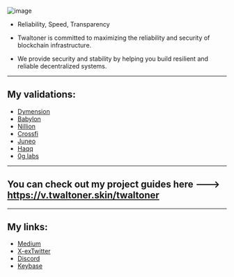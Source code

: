 ![image](https://github.com/user-attachments/assets/37636656-c895-4403-a66f-d41b1d681eae)


+ Reliability, Speed, Transparency

+ Twaltoner is committed to maximizing the reliability and security of blockchain infrastructure. 

+ We provide security and stability by helping you build resilient and reliable decentralized systems.

---

## My validations: 
+ [Dymension](https://fl.dym.fyi/rollapp/twaltoner_7972266-1)
+ [Babylon](https://github.com/babylonchain/networks/pull/300)
+ [Nillion](https://testnet.nillion.explorers.guru/validator/nillionvaloper1569pl24v0pasn989d2r6kvrn6c4chg2lmd94aq)
+ [Crossfi](https://explorer.nodestake.org/crossfi-testnet/staking/mxvaloper1zanfz2sj6u38pt47aq6czm483y7fdx96m7szww)
+ [Juneo](https://socotra.mcnscan.io/chain/2KFvGjyofE3eTnSbQreCaBESmMBiN4nocHdgKF6CACCUTkoCWE)
+ [Haqq](https://testnet.ping.pub/haqq/staking/haqqvaloper1hj4deffn04za7mhpumlekkzv2ken07h9znt6sv)
+ [0g labs](https://testnet.0g.explorers.guru/validator/0gvaloper1v6epp33jrh8kv3je7k4lapnktz94yqy4a7a6fc)

---

 ## You can check out my project guides here ---> https://v.twaltoner.skin/twaltoner

---

## My links: 
+ [Medium](https://medium.com/@aciessnull)
+ [X-exTwitter](https://x.com/twaltoner)
+ [Discord](https://discord.com/channels/@me)
+ [Keybase](https://keybase.io/twaltoner)
